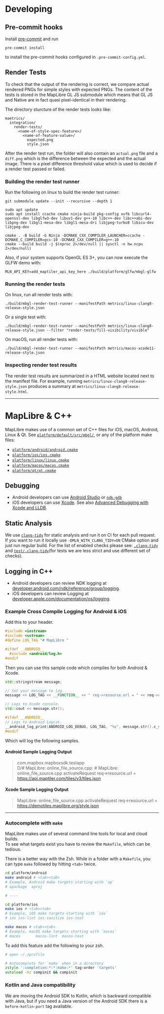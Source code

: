 # Developing


## Pre-commit hooks

Install [pre-commit](https://pre-commit.com/) and run

```
pre-commit install
```

to install the pre-commit hooks configured in `.pre-commit-config.yml`.

## Render Tests

To check that the output of the rendering is correct, we compare actual rendered PNGs for simple styles with expected PNGs. The content of the tests is stored in the MapLibre GL JS submodule which means that GL JS and Native are in fact quasi pixel-identical in their rendering.

The directory sturcture of the render tests looks like:

```
maetrics/
  integration/
    render-tests/
      <name-of-style-spec-feature>/
        <name-of-feature-value>/
          expected.png
          style.json
```

After the render test run, the folder will also contain an `actual.png` file and a `diff.png` which is the difference between the expected and the actual image. There is a pixel difference threshold value which is used to decide if a render test passed or failed.

### Building the render test runner

Run the following on linux to build the render test runner:

```
git submodule update --init --recursive --depth 1

sudo apt update
sudo apt install ccache cmake ninja-build pkg-config xvfb libcurl4-openssl-dev libglfw3-dev libuv1-dev g++-10 libc++-dev libc++abi-dev libpng-dev libgl1-mesa-dev libgl1-mesa-dri libjpeg-turbo8 libicu-dev libjpeg-dev

cmake . -B build -G Ninja -DCMAKE_CXX_COMPILER_LAUNCHER=ccache -DCMAKE_C_COMPILER=gcc-10 -DCMAKE_CXX_COMPILER=g++-10
cmake --build build -j $(nproc 2>/dev/null || sysctl -n hw.ncpu 2>/dev/null)
```

Also, if your system supports OpenGL ES 3+, you can now execute the GLFW demo with:

```
MLN_API_KEY=add_maptiler_api_key_here ./build/platform/glfw/mbgl-glfw
```


### Running the render tests

On linux, run all render tests with:

```
./build/mbgl-render-test-runner --manifestPath metrics/linux-clang8-release-style.json
```

Or a single test with:

```
./build/mbgl-render-test-runner --manifestPath metrics/linux-clang8-release-style.json --filter "render-tests/fill-visibility/visible"
```

On macOS, run all render tests with:

```
./build/mbgl-render-test-runner --manifestPath metrics/macos-xcode11-release-style.json
```

### Inspecting render test results

The render test results are summarized in a HTML website located next to the manifest file. For example, running `metrics/linux-clang8-release-style.json` produces a summary at `metrics/linux-clang8-release-style.html`.

---

# MapLibre & C++

MapLibre makes use of a common set of C++ files for iOS, macOS, Android, Linux & Qt.  See [`platform/default/src/mbgl/`](`platform/default/src/mbgl/`), 
or any of the platform make files:

* [`platform/android/android.cmake`](platform/android/android.cmake)
* [`platform/ios/ios.cmake`](platform/ios/ios.cmake)
* [`platform/linux/linux.cmake`](platform/linux/linux.cmake)
* [`platform/macos/macos.cmake`](platform/macos/macos.cmake)
* [`platform/qt/qt.cmake`](platform/qt/qt.cmake)

## Debugging

* Android developers can use [Android Studio](https://developer.android.com/studio/debug) or [`ndk-gdb`](https://developer.android.com/ndk/guides/ndk-gdb)
* iOS developers can use [Xcode](https://developer.apple.com/support/debugging/).  See also [Advanced Debugging with Xcode and LLDB](https://developer.apple.com/videos/play/wwdc2018/412/).

## Static Analysis

We use [`clang-tidy`](https://clang.llvm.org/extra/clang-tidy/) for static analysis and run it on CI for each pull request. If you want to run it locally use `-DMLN_WITH_CLANG_TIDY=ON` CMake option and just run regular build. For the list of enabled checks please see:
 [`.clang-tidy`](.clang-tidy) and [`test/.clang-tidy`](test/.clang-tidy)(for tests we are less strict and use different set of checks).

## Logging in C++

* Android developers can review NDK logging at [developer.android.com/ndk/reference/group/logging](https://developer.android.com/ndk/reference/group/logging).
* iOS developers can review Logging at [developer.apple.com/documentation/os/logging](https://developer.apple.com/documentation/os/logging).

### Example Cross Compile Logging for Android & iOS

Add this to your header.

```c++
#include <iostream>
#include <sstream>
#define LOG_TAG "# MapLibre "

#ifdef __ANDROID__
  #include <android/log.h>
#endif
```

Then you can use this sample code which compiles for both Android & Xcode.

```c++
std::stringstream message;

// Set your message to log.
message << LOG_TAG << __FUNCTION__ << " req->resource.url = " << req->resource.url << std::endl;

// Logs to Xcode console.
std::cout << message.str();

#ifdef __ANDROID__
// Logs to Android Logcat.
__android_log_print(ANDROID_LOG_DEBUG, LOG_TAG, "%s", message.str().c_str());
#endif
```

Which will log the following samples.

#### Android Sample Logging Output

> com.mapbox.mapboxsdk.testapp D/# MapLibre: online_file_source.cpp: # MapLibre: online_file_source.cpp activateRequest req->resource.url = https://api.maptiler.com/tiles/v3/tiles.json

#### Xcode Sample Logging Output

> MapLibre: online_file_source.cpp activateRequest req->resource.url = https://demotiles.maplibre.org/style.json

---

### Autocomplete with `make`

MapLibre makes use of several command line tools for local and cloud builds.  
To see what targets exist you have to review the `Makefile`, which can be tedious.

There is a better way with the Zsh.  While in a folder with a `Makefile`, you can type `make` followed by hitting `<tab>` twice.


```zsh
cd platform/android
make android # <tab><tab>
# Example, Android make targets starting with `ap`
# apackage  aproj

# ----

cd platform/ios
make ios # <tab><tab>
# Example, iOS make targets starting with `ios`
# ios ios-lint ios-sanitize ios-test

make macos # <tab><tab>
# Example, macOS make targets starting with `macos`
# macos       macos-lint  macos-test
```

To add this feature add the following to your zsh.

```zsh
# open ~/.zprofile

# Autocomplete for `make` when in a directory 
zstyle ':completion:*:*:make:*' tag-order 'targets'
autoload -Uz compinit && compinit
```

### Kotlin and Java compatibility

We are moving the Android SDK to Kotlin, which is backward compatible with Java, but if you need a Java version of the Android SDK there is a `before-kotlin-port` tag available.



